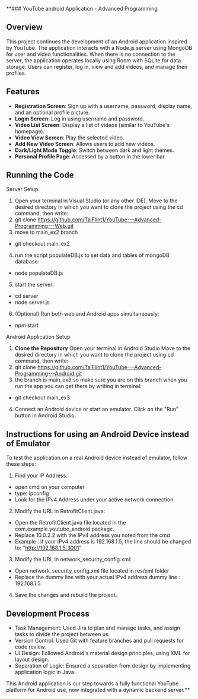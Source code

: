 
**### YouTube android Application - Advanced Programming

## Overview


This project continues the development of an Android application inspired by YouTube. 
The application interacts with a Node.js server using MongoDB for user and video functionalities. 
When there is no connection to the server, the application operates locally using Room with SQLite for data storage.
Users can register, log in, view and add videos, and manage their profiles.

## Features

- **Registration Screen**: Sign up with a username, password, display name, and an optional profile picture.
- **Login Screen**: Log in using username and password.
- **Video List Screen**: Display a list of videos (similar to YouTube's homepage).
- **Video View Screen**: Play the selected video.
- **Add New Video Screen**: Allows users to add new videos.
- **Dark/Light Mode Toggle**: Switch between dark and light themes.
- **Personal Profile Page**: Accessed by a button in the lower bar.

## Running the Code
Server Setup:
1. Open your terminal in Visual Studio (or any other IDE). 
   Move to the desired directory in which you want to clone the project using the cd command, then write:
2. git clone https://github.com/TalFlint1/YouTube---Advanced-Programming---Web.git
3. move to main_ex2 branch
- git checkout main_ex2
4. run the script populateDB.js to set data and tables of mongoDB database:
- node populateDB.js
5. start the server:
- cd server
- node server.js
6. (Optional) Run both web and Android apps simultaneously:
- npm start

Android Application Setup
1. **Clone the Repository**
   Open your terminal in Android Studio
   Move to the desired directory in which you want to clone the project using cd command, then write:
2. git clone https://github.com/TalFlint1/YouTube---Advanced-Programming---Android.git
3. the branch is main_ex3 so make sure you are on this branch when you run the app
   you can get there by writing in terminal: 
- git checkout main_ex3
4. Connect an Android device or start an emulator.
   Click on the "Run" button in Android Studio.

## Instructions for using an Android Device instead of Emulator
To test the application on a real Android device instead of emulator, follow these steps:
1. Find your IP Address:
- open cmd on your computer
- type: ipconfig
- Look for the IPv4 Address under your active network connection
2. Modify the URL in RetrofitClient.java:
- Open the RetrofitClient.java file located in the com.example.youtube_android package.
- Replace 10.0.2.2 with the IPv4 address you noted from the cmd
- Example : if your IPv4 address is 192.168.1.5, the line should be changed to:
  "http://192.168.1.5:3001"
3. Modify the URL in network_security_config.xml:
- Open network_security_config.xml file located in res/xml folder
- Replace the dummy line with your actual IPv4 address
   dummy line : <domain includeSubdomains="true">192.168.1.5</domain>
4. Save the changes and rebuild the project.

## Development Process
- Task Management: Used Jira to plan and manage tasks, and assign tasks to divide the project between us.
- Version Control: Used Git with feature branches and pull requests for code review.
- UI Design: Followed Android's material design principles, using XML for layout design.
- Separation of Logic: Ensured a separation from design by implementing application logic in Java.

This Android application is our step towards a fully functional YouTube platform for Android use, 
now integrated with a dynamic backend server.**